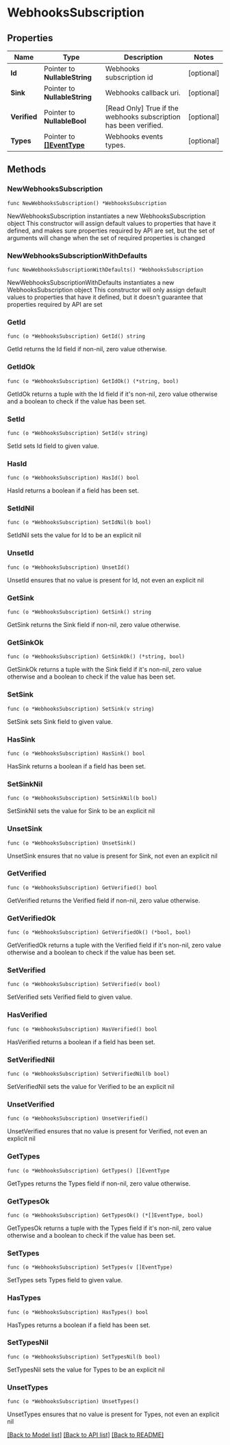 # WebhooksSubscription

## Properties

Name | Type | Description | Notes
------------ | ------------- | ------------- | -------------
**Id** | Pointer to **NullableString** | Webhooks subscription id | [optional] 
**Sink** | Pointer to **NullableString** | Webhooks callback uri. | [optional] 
**Verified** | Pointer to **NullableBool** | [Read Only] True if the webhooks subscription has been verified. | [optional] 
**Types** | Pointer to [**[]EventType**](EventType.md) | Webhooks events types. | [optional] 

## Methods

### NewWebhooksSubscription

`func NewWebhooksSubscription() *WebhooksSubscription`

NewWebhooksSubscription instantiates a new WebhooksSubscription object
This constructor will assign default values to properties that have it defined,
and makes sure properties required by API are set, but the set of arguments
will change when the set of required properties is changed

### NewWebhooksSubscriptionWithDefaults

`func NewWebhooksSubscriptionWithDefaults() *WebhooksSubscription`

NewWebhooksSubscriptionWithDefaults instantiates a new WebhooksSubscription object
This constructor will only assign default values to properties that have it defined,
but it doesn't guarantee that properties required by API are set

### GetId

`func (o *WebhooksSubscription) GetId() string`

GetId returns the Id field if non-nil, zero value otherwise.

### GetIdOk

`func (o *WebhooksSubscription) GetIdOk() (*string, bool)`

GetIdOk returns a tuple with the Id field if it's non-nil, zero value otherwise
and a boolean to check if the value has been set.

### SetId

`func (o *WebhooksSubscription) SetId(v string)`

SetId sets Id field to given value.

### HasId

`func (o *WebhooksSubscription) HasId() bool`

HasId returns a boolean if a field has been set.

### SetIdNil

`func (o *WebhooksSubscription) SetIdNil(b bool)`

 SetIdNil sets the value for Id to be an explicit nil

### UnsetId
`func (o *WebhooksSubscription) UnsetId()`

UnsetId ensures that no value is present for Id, not even an explicit nil
### GetSink

`func (o *WebhooksSubscription) GetSink() string`

GetSink returns the Sink field if non-nil, zero value otherwise.

### GetSinkOk

`func (o *WebhooksSubscription) GetSinkOk() (*string, bool)`

GetSinkOk returns a tuple with the Sink field if it's non-nil, zero value otherwise
and a boolean to check if the value has been set.

### SetSink

`func (o *WebhooksSubscription) SetSink(v string)`

SetSink sets Sink field to given value.

### HasSink

`func (o *WebhooksSubscription) HasSink() bool`

HasSink returns a boolean if a field has been set.

### SetSinkNil

`func (o *WebhooksSubscription) SetSinkNil(b bool)`

 SetSinkNil sets the value for Sink to be an explicit nil

### UnsetSink
`func (o *WebhooksSubscription) UnsetSink()`

UnsetSink ensures that no value is present for Sink, not even an explicit nil
### GetVerified

`func (o *WebhooksSubscription) GetVerified() bool`

GetVerified returns the Verified field if non-nil, zero value otherwise.

### GetVerifiedOk

`func (o *WebhooksSubscription) GetVerifiedOk() (*bool, bool)`

GetVerifiedOk returns a tuple with the Verified field if it's non-nil, zero value otherwise
and a boolean to check if the value has been set.

### SetVerified

`func (o *WebhooksSubscription) SetVerified(v bool)`

SetVerified sets Verified field to given value.

### HasVerified

`func (o *WebhooksSubscription) HasVerified() bool`

HasVerified returns a boolean if a field has been set.

### SetVerifiedNil

`func (o *WebhooksSubscription) SetVerifiedNil(b bool)`

 SetVerifiedNil sets the value for Verified to be an explicit nil

### UnsetVerified
`func (o *WebhooksSubscription) UnsetVerified()`

UnsetVerified ensures that no value is present for Verified, not even an explicit nil
### GetTypes

`func (o *WebhooksSubscription) GetTypes() []EventType`

GetTypes returns the Types field if non-nil, zero value otherwise.

### GetTypesOk

`func (o *WebhooksSubscription) GetTypesOk() (*[]EventType, bool)`

GetTypesOk returns a tuple with the Types field if it's non-nil, zero value otherwise
and a boolean to check if the value has been set.

### SetTypes

`func (o *WebhooksSubscription) SetTypes(v []EventType)`

SetTypes sets Types field to given value.

### HasTypes

`func (o *WebhooksSubscription) HasTypes() bool`

HasTypes returns a boolean if a field has been set.

### SetTypesNil

`func (o *WebhooksSubscription) SetTypesNil(b bool)`

 SetTypesNil sets the value for Types to be an explicit nil

### UnsetTypes
`func (o *WebhooksSubscription) UnsetTypes()`

UnsetTypes ensures that no value is present for Types, not even an explicit nil

[[Back to Model list]](../README.md#documentation-for-models) [[Back to API list]](../README.md#documentation-for-api-endpoints) [[Back to README]](../README.md)



